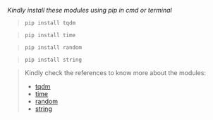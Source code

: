 *Kindly install these modules using pip in cmd or terminal*

> `pip install tqdm`

> `pip install time`

> `pip install random`

> `pip install string`


>Kindly check the references to know more about the modules:
>* [tqdm](https://pypi.org/project/tqdm/)
>* [time](https://www.geeksforgeeks.org/python-time-module/)
>* [random](https://docs.python.org/3/library/random.html)
>* [string](https://docs.python.org/3/library/string.html)
